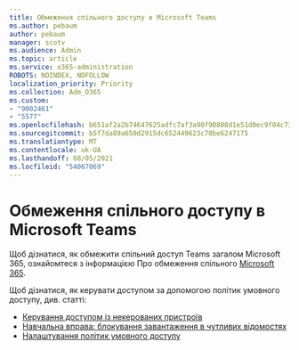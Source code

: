 ```yaml
---
title: Обмеження спільного доступу в Microsoft Teams
ms.author: pebaum
author: pebaum
manager: scotv
ms.audience: Admin
ms.topic: article
ms.service: o365-administration
ROBOTS: NOINDEX, NOFOLLOW
localization_priority: Priority
ms.collection: Adm_O365
ms.custom:
- "9002461"
- "5577"
ms.openlocfilehash: b651af2a2b74647625adfc7af3a90f90808d1e51d0ec9f04c73313fd7232c4ac
ms.sourcegitcommit: b5f7da89a650d2915dc652449623c78be6247175
ms.translationtype: MT
ms.contentlocale: uk-UA
ms.lasthandoff: 08/05/2021
ms.locfileid: "54067069"
---
```

# <a name="limit-sharing-in-microsoft-teams"></a>Обмеження спільного доступу в Microsoft Teams

Щоб дізнатися, як обмежити спільний доступ Teams загалом Microsoft 365, ознайомтеся з інформацією Про обмеження спільного [Microsoft 365](https://docs.microsoft.com/microsoft-365/solutions/microsoft-365-limit-sharing?view=o365-worldwide).

Щоб дізнатися, як керувати доступом за допомогою політик умовного доступу, див. статті:

- [Керування доступом із некерованих пристроїв](https://docs.microsoft.com/sharepoint/control-access-from-unmanaged-devices)
- [Навчальна вправа: блокування завантаження в чутливих відомостях](https://docs.microsoft.com/cloud-app-security/use-case-proxy-block-session-aad)
- [Налаштування політик умовного доступу](https://docs.microsoft.com/microsoft-365/business/set-up-conditional-access-policies?view=o365-worldwide)
